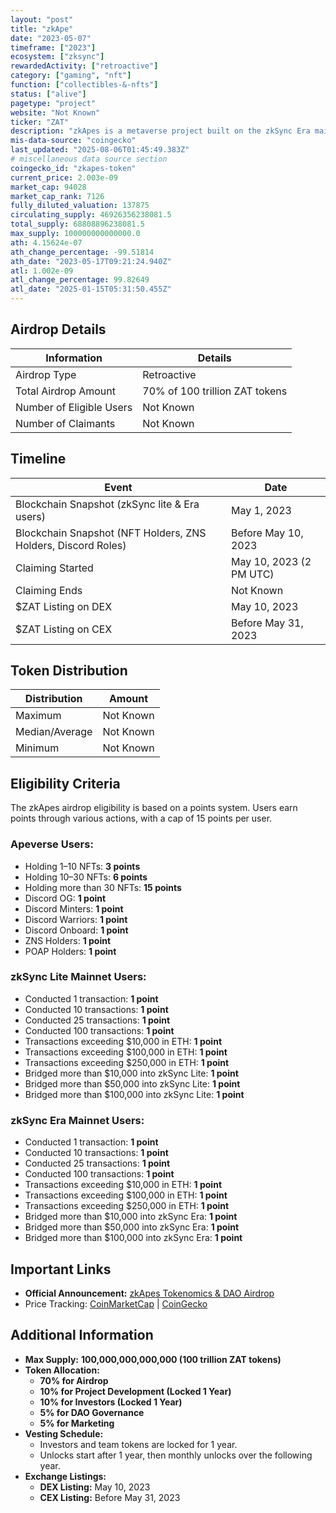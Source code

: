 ```yaml
---
layout: "post"
title: "zkApe"
date: "2023-05-07"
timeframe: ["2023"]
ecosystem: ["zksync"]
rewardedActivity: ["retroactive"]
category: ["gaming", "nft"]
function: ["collectibles-&-nfts"]
status: ["alive"]
pagetype: "project"
website: "Not Known"
ticker: "ZAT"
description: "zkApes is a metaverse project built on the zkSync Era mainnet, known as Apeverse. It focuses on entertainment, education, interaction, and expression, incorporating NFTs, gaming, and decentralized finance."
mis-data-source: "coingecko"
last_updated: "2025-08-06T01:45:49.383Z"
# miscellaneous data source section
coingecko_id: "zkapes-token"
current_price: 2.003e-09
market_cap: 94028
market_cap_rank: 7126
fully_diluted_valuation: 137875
circulating_supply: 46926356238081.5
total_supply: 68808896238081.5
max_supply: 100000000000000.0
ath: 4.15624e-07
ath_change_percentage: -99.51814
ath_date: "2023-05-17T09:21:24.940Z"
atl: 1.002e-09
atl_change_percentage: 99.82649
atl_date: "2025-01-15T05:31:50.455Z"
---
```


## Airdrop Details

| Information              | Details                        |
| ------------------------ | ------------------------------ |
| Airdrop Type             | Retroactive                    |
| Total Airdrop Amount     | 70% of 100 trillion ZAT tokens |
| Number of Eligible Users | Not Known                      |
| Number of Claimants      | Not Known                      |

## Timeline

| Event                                                         | Date                    |
| ------------------------------------------------------------- | ----------------------- |
| Blockchain Snapshot (zkSync lite & Era users)                 | May 1, 2023             |
| Blockchain Snapshot (NFT Holders, ZNS Holders, Discord Roles) | Before May 10, 2023     |
| Claiming Started                                              | May 10, 2023 (2 PM UTC) |
| Claiming Ends                                                 | Not Known               |
| $ZAT Listing on DEX                                           | May 10, 2023            |
| $ZAT Listing on CEX                                           | Before May 31, 2023     |

## Token Distribution

| Distribution   | Amount    |
| -------------- | --------- |
| Maximum        | Not Known |
| Median/Average | Not Known |
| Minimum        | Not Known |

## Eligibility Criteria

The zkApes airdrop eligibility is based on a points system. Users earn points through various actions, with a cap of 15 points per user.

### **Apeverse Users:**

- Holding 1–10 NFTs: **3 points**
- Holding 10–30 NFTs: **6 points**
- Holding more than 30 NFTs: **15 points**
- Discord OG: **1 point**
- Discord Minters: **1 point**
- Discord Warriors: **1 point**
- Discord Onboard: **1 point**
- ZNS Holders: **1 point**
- POAP Holders: **1 point**

### **zkSync Lite Mainnet Users:**

- Conducted 1 transaction: **1 point**
- Conducted 10 transactions: **1 point**
- Conducted 25 transactions: **1 point**
- Conducted 100 transactions: **1 point**
- Transactions exceeding $10,000 in ETH: **1 point**
- Transactions exceeding $100,000 in ETH: **1 point**
- Transactions exceeding $250,000 in ETH: **1 point**
- Bridged more than $10,000 into zkSync Lite: **1 point**
- Bridged more than $50,000 into zkSync Lite: **1 point**
- Bridged more than $100,000 into zkSync Lite: **1 point**

### **zkSync Era Mainnet Users:**

- Conducted 1 transaction: **1 point**
- Conducted 10 transactions: **1 point**
- Conducted 25 transactions: **1 point**
- Conducted 100 transactions: **1 point**
- Transactions exceeding $10,000 in ETH: **1 point**
- Transactions exceeding $100,000 in ETH: **1 point**
- Transactions exceeding $250,000 in ETH: **1 point**
- Bridged more than $10,000 into zkSync Era: **1 point**
- Bridged more than $50,000 into zkSync Era: **1 point**
- Bridged more than $100,000 into zkSync Era: **1 point**

## Important Links

- **Official Announcement:** [zkApes Tokenomics & DAO Airdrop](https://zkape.medium.com/zkapes-tokenomics-and-dao-airdrop-6d653e6fdcd9)
- Price Tracking: [CoinMarketCap](https://coinmarketcap.com/currencies/zkapes-token) | [CoinGecko](https://www.coingecko.com/en/coins/zkapes-token)

## Additional Information

- **Max Supply:** **100,000,000,000,000 (100 trillion ZAT tokens)**
- **Token Allocation:**
  - **70% for Airdrop**
  - **10% for Project Development (Locked 1 Year)**
  - **10% for Investors (Locked 1 Year)**
  - **5% for DAO Governance**
  - **5% for Marketing**
- **Vesting Schedule:**
  - Investors and team tokens are locked for 1 year.
  - Unlocks start after 1 year, then monthly unlocks over the following year.
- **Exchange Listings:**
  - **DEX Listing:** May 10, 2023
  - **CEX Listing:** Before May 31, 2023